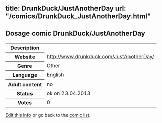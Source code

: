 title: DrunkDuck/JustAnotherDay
url: "/comics/DrunkDuck_JustAnotherDay.html"
---
Dosage comic DrunkDuck/JustAnotherDay
-----------------------------------------

<table class="comicinfo">
<tr>
<th>Description</th><td></td>
</tr>
<tr>
<th>Website</th><td><a href="http://www.drunkduck.com/JustAnotherDay/">http://www.drunkduck.com/JustAnotherDay/</a></td>
</tr>
<tr>
<th>Genre</th><td>Other</td>
</tr>
<tr>
<th>Language</th><td>English</td>
</tr>
<tr>
<th>Adult content</th><td>no</td>
</tr>
<tr>
<th>Status</th><td>ok on 23.04.2013</td>
</tr>
<tr>
<th>Votes</th><td>0</div></td>
</tr>
</table>

[Edit this info](/comics/DrunkDuck_JustAnotherDay_edit.html) or go back to the [comic list](../comic-index.html).
